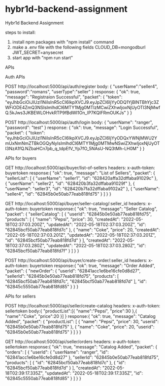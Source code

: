 # hybr1d-backend-assignment
Hybr1d Backend Assignment

steps to install:
1. install npm packages with "npm install" command
2. make a .env file with the following fields
CLOUD_DB=mongodburl
JWT_SECRET=anysecret
3. start app with "npm run start"

APIs

Auth APIs

POST http://localhost:5000/api/auth/register
body: {
    "userName":"seller4",
    "password":"romans",
    "userType":"seller"
}
response: {
    "ok": true,
    "message": "Registraion Successful",
    "packet": {
        "token": "eyJhbGciOiJIUzI1NiIsInR5cCI6IkpXVCJ9.eyJpZCI6IjYyODQ1YjBlNTBhYjc3ZWFiODE4ZmQ3NSIsImlhdCI6MTY1Mjg0MTIzMCwiZXhwIjoxNjUyOTI3NjMwfQ.5kJws3JKBEWLOHvkRTP9fBdWI1On_IP7KQIFRmOUKJs"
    }
}


POST http://localhost:5000/api/auth/login
body: {
    "userName": "ranger",
    "password": "test"
}
response: {
    "ok": true,
    "message": "Login Successful",
    "packet": {
        "token": "eyJhbGciOiJIUzI1NiIsInR5cCI6IkpXVCJ9.eyJpZCI6IjYyODQxYWNjMWU2YmUxNmNmZTBkOGQyNyIsImlhdCI6MTY1Mjg0MTMwNSwiZXhwIjoxNjUyOTI3NzA1fQ.NZbaHCn7pb_q_tdpEfV_Yp7fO_5NAsU-NQ3tMh-LH0M"
    }
}


APIs for buyers

GET http://localhost:5000/api/buyer/list-of-sellers
headers: x-auth-token: buyertoken
response:{
    "ok": true,
    "message": "List of Sellers",
    "packet": {
        "sellerList": [
            {
                "userName": "seller1",
                "id": "628420affa32dffaba91029c"
            },
            {
                "userName": "seller2",
                "id": "628420b3fa32dffaba91029f"
            },
            {
                "userName": "seller3",
                "id": "628420b7fa32dffaba9102a2"
            },
            {
                "userName": "seller4",
                "id": "62845b0e50ab77eab818fd75"
            }
        ]
    }
}

GET http://localhost:5000/api/buyer/seller-catalog/:seller_id
headers: x-auth-token: buyertoken
response:{
    "ok": true,
    "message": "Seller Catalog",
    "packet": {
        "sellerCatalog": [
            {
                "userId": "62845b0e50ab77eab818fd75",
                "products": [
                    {
                        "name": "Pepsi",
                        "price": 30,
                        "createdAt": "2022-05-18T02:37:03.200Z",
                        "updatedAt": "2022-05-18T02:37:03.200Z",
                        "id": "62845bcf50ab77eab818fd7c"
                    },
                    {
                        "name": "Coke",
                        "price": 20,
                        "createdAt": "2022-05-18T02:37:03.201Z",
                        "updatedAt": "2022-05-18T02:37:03.201Z",
                        "id": "62845bcf50ab77eab818fd7d"
                    }
                ],
                "createdAt": "2022-05-18T02:37:03.280Z",
                "updatedAt": "2022-05-18T02:37:03.280Z",
                "id": "62845bcf50ab77eab818fd7f"
            }
        ]
    }
}

POST http://localhost:5000/api/buyer/create-order/:seller_id
headers: x-auth-token: buyertoken
response:{
    "ok": true,
    "message": "Order Added",
    "packet": {
        "newOrder": {
            "userId": "62841acc1e6be16cfe0d8d27",
            "sellerId": "62845b0e50ab77eab818fd75",
            "products": [
                "62845bcf50ab77eab818fd7c",
                "62845bcf50ab77eab818fd7d"
            ],
            "id": "62845c5550ab77eab818fd85"
        }
    }
}

APIs for sellers

POST http://localhost:5000/api/seller/create-catalog
headers: x-auth-token: sellertoken
body:{
    "productList":[{
        "name":"Pepsi",
        "price":30
    },{
        "name":"Coke",
        "price":20
    }]
}
response:{
    "ok": true,
    "message": "Catalog Added",
    "packet": {
        "productList": [
            {
                "name": "Pepsi",
                "price": 30,
                "userid": "62845b0e50ab77eab818fd75"
            },
            {
                "name": "Coke",
                "price": 20,
                "userid": "62845b0e50ab77eab818fd75"
            }
        ]
    }
}

GET http://localhost:5000/api/seller/orders
headers: x-auth-token: sellertoken
response:{
    "ok": true,
    "message": "Catalog Added",
    "packet": {
        "orders": [
            {
                "userId": {
                    "userName": "ranger",
                    "id": "62841acc1e6be16cfe0d8d27"
                },
                "sellerId": "62845b0e50ab77eab818fd75",
                "products": [
                    {
                        "id": "62845bcf50ab77eab818fd7c"
                    },
                    {
                        "id": "62845bcf50ab77eab818fd7d"
                    }
                ],
                "createdAt": "2022-05-18T02:39:17.335Z",
                "updatedAt": "2022-05-18T02:39:17.335Z",
                "id": "62845c5550ab77eab818fd85"
            }
        ]
    }
}
